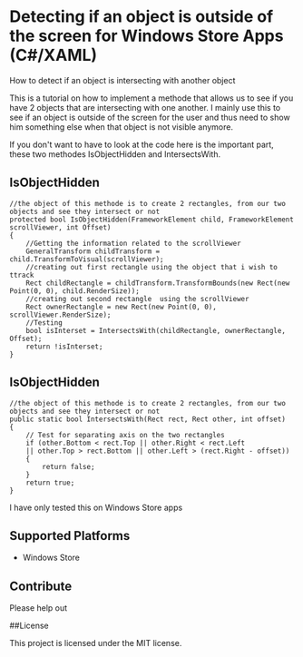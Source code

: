 Detecting if an object is outside of the screen for Windows Store Apps (C#/XAML)
=========================


How to detect if an object is intersecting with another object

This is a tutorial on how to implement a methode that allows us to see if you have 2 objects that are intersecting with one another.
I mainly use this to see if an object is outside of the screen for the user and thus need to show him something else when that object is not visible anymore.

If you don't want to have to look at the code here is the important part, these two methodes IsObjectHidden and IntersectsWith.

## IsObjectHidden

    //the object of this methode is to create 2 rectangles, from our two objects and see they intersect or not
    protected bool IsObjectHidden(FrameworkElement child, FrameworkElement scrollViewer, int Offset)
    {
    	//Getting the information related to the scrollViewer
    	GeneralTransform childTransform = child.TransformToVisual(scrollViewer);
    	//creating out first rectangle using the object that i wish to ttrack
    	Rect childRectangle = childTransform.TransformBounds(new Rect(new Point(0, 0), child.RenderSize));
    	//creating out second rectangle  using the scrollViewer
    	Rect ownerRectangle = new Rect(new Point(0, 0), scrollViewer.RenderSize);
    	//Testing
    	bool isInterset = IntersectsWith(childRectangle, ownerRectangle, Offset);
    	return !isInterset;
    }
     
## IsObjectHidden    

    //the object of this methode is to create 2 rectangles, from our two objects and see they intersect or not
    public static bool IntersectsWith(Rect rect, Rect other, int offset)
    {
    	// Test for separating axis on the two rectangles
    	if (other.Bottom < rect.Top || other.Right < rect.Left
    	|| other.Top > rect.Bottom || other.Left > (rect.Right - offset))
    	{
    		return false;
    	}
    	return true;
    }

I have only tested this on Windows Store apps
## Supported Platforms
* Windows Store

## Contribute	
Please help out

##License

This project is licensed under the MIT license.
